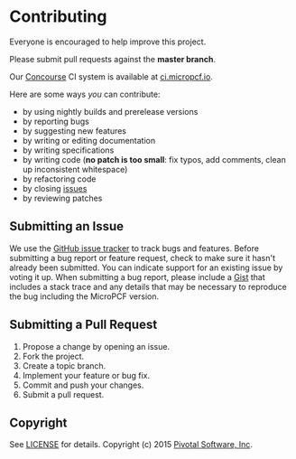 # Contributing

Everyone is encouraged to help improve this project.

Please submit pull requests against the **master branch**.

Our [Concourse](http://concourse.ci) CI system is available at [ci.micropcf.io](https://ci.micropcf.io).

Here are some ways *you* can contribute:

* by using nightly builds and prerelease versions
* by reporting bugs
* by suggesting new features
* by writing or editing documentation
* by writing specifications
* by writing code (**no patch is too small**: fix typos, add comments, clean up inconsistent whitespace)
* by refactoring code
* by closing [issues](https://github.com/pivotal-cf/micropcf/issues)
* by reviewing patches

## Submitting an Issue

We use the [GitHub issue tracker](https://github.com/pivotal-cf/micropcf/issues) to track bugs and features.
Before submitting a bug report or feature request, check to make sure it hasn't already been submitted.
You can indicate support for an existing issue by voting it up.
When submitting a bug report, please include a [Gist](http://gist.github.com/) that includes a stack trace and any
details that may be necessary to reproduce the bug including the MicroPCF version.

## Submitting a Pull Request

1. Propose a change by opening an issue.
2. Fork the project.
3. Create a topic branch.
4. Implement your feature or bug fix.
5. Commit and push your changes.
6. Submit a pull request.

## Copyright

See [LICENSE](LICENSE) for details.
Copyright (c) 2015 [Pivotal Software, Inc](http://www.pivotal.io/).
